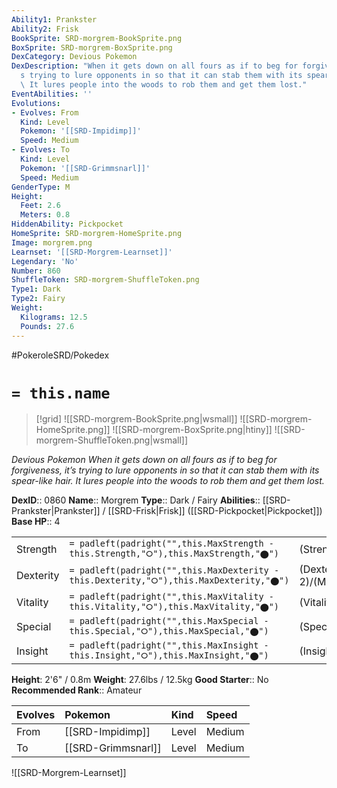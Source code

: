 ```yaml
---
Ability1: Prankster
Ability2: Frisk
BookSprite: SRD-morgrem-BookSprite.png
BoxSprite: SRD-morgrem-BoxSprite.png
DexCategory: Devious Pokemon
DexDescription: "When it gets down on all fours as if to beg for forgiveness, it\u2019\
  s trying to lure opponents in so that it can stab them with its spear-like hair.\
  \ It lures people into the woods to rob them and get them lost."
EventAbilities: ''
Evolutions:
- Evolves: From
  Kind: Level
  Pokemon: '[[SRD-Impidimp]]'
  Speed: Medium
- Evolves: To
  Kind: Level
  Pokemon: '[[SRD-Grimmsnarl]]'
  Speed: Medium
GenderType: M
Height:
  Feet: 2.6
  Meters: 0.8
HiddenAbility: Pickpocket
HomeSprite: SRD-morgrem-HomeSprite.png
Image: morgrem.png
Learnset: '[[SRD-Morgrem-Learnset]]'
Legendary: 'No'
Number: 860
ShuffleToken: SRD-morgrem-ShuffleToken.png
Type1: Dark
Type2: Fairy
Weight:
  Kilograms: 12.5
  Pounds: 27.6
---
```


#PokeroleSRD/Pokedex

# `= this.name`

> [!grid]
> ![[SRD-morgrem-BookSprite.png|wsmall]]
> ![[SRD-morgrem-HomeSprite.png]]
> ![[SRD-morgrem-BoxSprite.png|htiny]]
> ![[SRD-morgrem-ShuffleToken.png|wsmall]]


*Devious Pokemon*
*When it gets down on all fours as if to beg for forgiveness, it’s trying to lure opponents in so that it can stab them with its spear-like hair. It lures people into the woods to rob them and get them lost.*

**DexID**:: 0860
**Name**:: Morgrem
**Type**:: Dark / Fairy
**Abilities**:: [[SRD-Prankster|Prankster]] / [[SRD-Frisk|Frisk]] ([[SRD-Pickpocket|Pickpocket]])
**Base HP**:: 4

|           |                                                                                        |                                          |
| --------- | -------------------------------------------------------------------------------------- | ---------------------------------------- |
| Strength  | `= padleft(padright("",this.MaxStrength - this.Strength,"⭘"),this.MaxStrength,"⬤")`    | (Strength::2)/(MaxStrength::4)   |
| Dexterity | `= padleft(padright("",this.MaxDexterity - this.Dexterity,"⭘"),this.MaxDexterity,"⬤")` | (Dexterity:: 2)/(MaxDexterity::5) |
| Vitality  | `= padleft(padright("",this.MaxVitality - this.Vitality,"⭘"),this.MaxVitality,"⬤")`    | (Vitality::2)/(MaxVitality::4)   |
| Special   | `= padleft(padright("",this.MaxSpecial - this.Special,"⭘"),this.MaxSpecial,"⬤")`       | (Special::2)/(MaxSpecial::5)     |
| Insight   | `= padleft(padright("",this.MaxInsight - this.Insight,"⭘"),this.MaxInsight,"⬤")`       | (Insight::2)/(MaxInsight::4)     |

**Height**: 2'6" / 0.8m
**Weight**: 27.6lbs / 12.5kg
**Good Starter**:: No
**Recommended Rank**:: Amateur

| Evolves   | Pokemon            | Kind   | Speed   |
|:----------|:-------------------|:-------|:--------|
| From      | [[SRD-Impidimp]]   | Level  | Medium  |
| To        | [[SRD-Grimmsnarl]] | Level  | Medium  |

![[SRD-Morgrem-Learnset]]